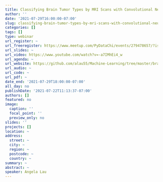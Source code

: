 ```yaml
---
title: Classifying Brain Tumor Types by MRI Scans with Convolutional Neural Network
author: ''
date: '2021-07-29T16:00:00-07:00'
slug: classifying-brain-tumor-types-by-mri-scans-with-convolutional-neural-network
categories: []
tags: []
type: webinar
url_register: ~
url_freeregister: https://www.meetup.com/PyDataChi/events/279478657/?isFirstPublish=true
url_slides: ~
url_video: https://www.youtube.com/watch?v=-a7IMhEi4_w
url_agenda: ~
url_website: https://github.com/alau55/Machine-Learning/tree/master/braintumor
url_audio: ~
url_code: ~
url_pdf: ~
date_end: '2021-07-29T18:00:00-07:00'
all_day: no
publishDate: '2021-07-22T11:13:37-07:00'
authors: []
featured: no
image:
  caption: ''
  focal_point: ''
  preview_only: no
slides: ''
projects: []
location: ~
address:
  street: ~
  city: ~
  region: ~
  postcode: ~
  country: ~
summary: ~
abstract: ~
speaker: Angela Lau
---
```

<!--more-->
